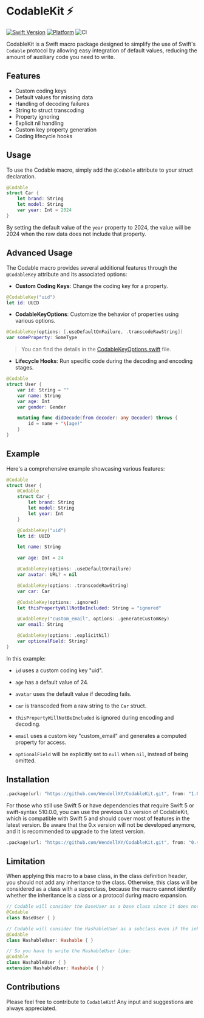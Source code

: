 # CodableKit ⚡️

[![Swift Version](https://img.shields.io/endpoint?url=https%3A%2F%2Fswiftpackageindex.com%2Fapi%2Fpackages%2FWendellXY%2FCodableKit%2Fbadge%3Ftype%3Dswift-versions)](https://swiftpackageindex.com/WendellXY/CodableKit)
[![Platform](https://img.shields.io/endpoint?url=https%3A%2F%2Fswiftpackageindex.com%2Fapi%2Fpackages%2FWendellXY%2FCodableKit%2Fbadge%3Ftype%3Dplatforms)](https://swiftpackageindex.com/WendellXY/CodableKit)
![CI](https://img.shields.io/github/actions/workflow/status/WendellXY/CodableKit/ci.yml)

CodableKit is a Swift macro package designed to simplify the use of Swift's `Codable` protocol by allowing easy
integration of default values, reducing the amount of auxiliary code you need to write.

## Features

- Custom coding keys
- Default values for missing data
- Handling of decoding failures
- String to struct transcoding
- Property ignoring
- Explicit nil handling
- Custom key property generation
- Coding lifecycle hooks

## Usage

To use the Codable macro, simply add the `@Codable` attribute to your struct declaration.

```swift
@Codable
struct Car {
    let brand: String
    let model: String
    var year: Int = 2024
}
```

By setting the default value of the `year` property to 2024, the value will be 2024 when the raw data does not include that property.

## Advanced Usage

The Codable macro provides several additional features through the `@CodableKey` attribute and its associated options:

- **Custom Coding Keys**: Change the coding key for a property.

```swift
@CodableKey("uid")
let id: UUID
```

- **CodableKeyOptions**: Customize the behavior of properties using various options.

```swift
@CodableKey(options: [.useDefaultOnFailure, .transcodeRawString])
var someProperty: SomeType
```

> You can find the details in the [CodableKeyOptions.swift](Sources/CodableKitShared/CodableKeyOptions.swift) file.

- **Lifecycle Hooks**: Run specific code during the decoding and encoding stages.

```swift
@Codable
struct User {
    var id: String = ""
    var name: String
    var age: Int
    var gender: Gender

    mutating func didDecode(from decoder: any Decoder) throws {
        id = name + "\(age)"
    }
}
```

## Example

Here's a comprehensive example showcasing various features:

```swift
@Codable
struct User {
    @Codable
    struct Car {
        let brand: String
        let model: String
        let year: Int
    }

    @CodableKey("uid")
    let id: UUID

    let name: String

    var age: Int = 24

    @CodableKey(options: .useDefaultOnFailure)
    var avatar: URL? = nil

    @CodableKey(options: .transcodeRawString)
    var car: Car

    @CodableKey(options: .ignored)
    let thisPropertyWillNotBeIncluded: String = "ignored"

    @CodableKey("custom_email", options: .generateCustomKey)
    var email: String

    @CodableKey(options: .explicitNil)
    var optionalField: String?
}
```

In this example:

- `id` uses a custom coding key "uid".

- `age` has a default value of 24.

- `avatar` uses the default value if decoding fails.

- `car` is transcoded from a raw string to the `Car` struct.

- `thisPropertyWillNotBeIncluded` is ignored during encoding and decoding.

- `email` uses a custom key "custom_email" and generates a computed property for access.

- `optionalField` will be explicitly set to `null` when `nil`, instead of being omitted.

## Installation

```swift
.package(url: "https://github.com/WendellXY/CodableKit.git", from: "1.0.0"),
```

For those who still use Swift 5 or have dependencies that require Swift 5 or swift-syntax 510.0.0,
you can use the previous 0.x version of CodableKit, which is compatible with Swift 5 and should
cover most of features in the latest version. Be aware that the 0.x version will not be developed
anymore, and it is recommended to upgrade to the latest version.

```swift
.package(url: "https://github.com/WendellXY/CodableKit.git", from: "0.4.0"),
```

## Limitation

When applying this macro to a base class, in the class definition header, you should not add any inheritance to the
class. Otherwise, this class will be considered as a class with a superclass, because the macro cannot identify whether
the inheritance is a class or a protocol during macro expansion.

```swift
// Codable will consider the BaseUser as a base class since it does not have any inheritance
@Codable
class BaseUser { }

// Codable will consider the HashableUser as a subclass even if the inheritance just contains a protocol
@Codable
class HashableUser: Hashable { }

// So you have to write the HashableUser like:
@Codable
class HashableUser { }
extension HashableUser: Hashable { }
```

## Contributions

Please feel free to contribute to `CodableKit`! Any input and suggestions are always appreciated.
